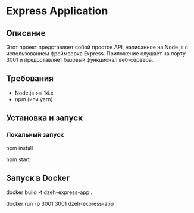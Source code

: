 # Express Application

## Описание

Этот проект представляет собой простое API, написанное на Node.js с использованием фреймворка Express. Приложение слушает на порту 3001 и предоставляет базовый функционал веб-сервера.

## Требования

- Node.js >= 14.x
- npm (или yarn)

## Установка и запуск

### Локальный запуск

npm install

npm start


## Запуск в Docker

docker build -t dzeh-express-app .

docker run -p 3001:3001 dzeh-express-app